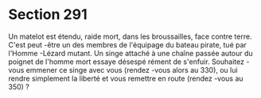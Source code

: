 # Section 291

Un matelot est étendu, raide mort, dans les broussailles, face contre
terre. C'est peut -être un des membres de l'équipage du bateau
pirate, tué par l'Homme -Lézard mutant. Un singe attaché à une
chaîne passée autour du poignet de l'homme mort essaye
désespé rément de s'enfuir. Souhaitez -vous emmener ce singe avec
vous (rendez -vous alors au 330), ou lui rendre simplement la
liberté et vous remettre en route (rendez -vous au  350) ?